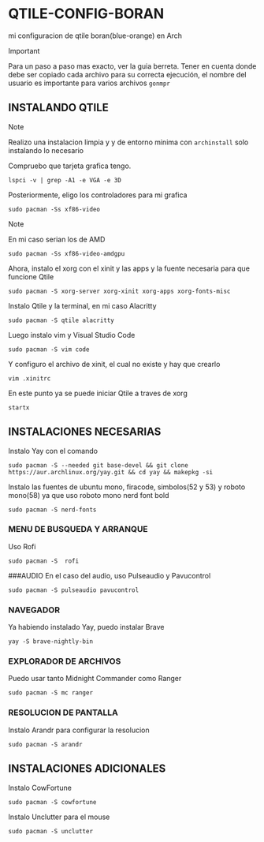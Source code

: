 # QTILE-CONFIG-BORAN
mi configuracion de qtile boran(blue-orange) en Arch
>[!IMPORTANT]
> Para un paso a paso mas exacto, ver la guia berreta. Tener en cuenta donde debe ser copiado cada archivo para su correcta ejecución,
>el nombre del usuario es importante para varios archivos ```gonmpr```

                                                                                                                                                                                         
## INSTALANDO QTILE                                                                                                                                                                                            
                                                                                                                                                                                                
                                                                                                                                                                        

>[!NOTE]
> Realizo una instalacion limpia y y de entorno minima con ```archinstall``` solo instalando lo necesario

Compruebo que tarjeta grafica tengo.                     
```
lspci -v | grep -A1 -e VGA -e 3D
```

Posteriormente, eligo los controladores para mi grafica                      
```
sudo pacman -Ss xf86-video
```

>[!NOTE]
> En mi caso serian los de AMD
```
sudo pacman -Ss xf86-video-amdgpu
```

Ahora, instalo el xorg con el xinit y las apps y la fuente necesaria para que funcione Qtile
```
sudo pacman -S xorg-server xorg-xinit xorg-apps xorg-fonts-misc
```


Instalo Qtile y la terminal, en mi caso Alacritty 
```
sudo pacman -S qtile alacritty
```

Luego instalo vim y Visual Studio Code
```
sudo pacman -S vim code
```

Y configuro el archivo de xinit, el cual no existe y hay que crearlo                                                                    

```
vim .xinitrc                                                                                      
```

En este punto ya se puede iniciar Qtile a traves de xorg                                                                                    
```
startx
```


## INSTALACIONES NECESARIAS

Instalo Yay con el comando    
```
sudo pacman -S --needed git base-devel && git clone https://aur.archlinux.org/yay.git && cd yay && makepkg -si                                                                                                              
```

Instalo las fuentes de ubuntu mono, firacode, simbolos(52 y 53) y roboto mono(58) ya que uso roboto mono nerd font bold                                                                                                                                                       
```
sudo pacman -S nerd-fonts 
```

### MENU DE BUSQUEDA Y ARRANQUE
Uso Rofi
```
sudo pacman -S  rofi
```

###AUDIO
En el caso del audio, uso Pulseaudio y Pavucontrol
```
sudo pacman -S pulseaudio pavucontrol
```

### NAVEGADOR

Ya habiendo instalado Yay, puedo instalar Brave
```
yay -S brave-nightly-bin
```

### EXPLORADOR DE ARCHIVOS

Puedo usar tanto Midnight Commander como Ranger
```
sudo pacman -S mc ranger
```

                                                                                                     
### RESOLUCION DE PANTALLA

Instalo Arandr para configurar la resolucion                                                                                                                                                                                                                 
```
sudo pacman -S arandr
```                                                                                                                                                                                                                                     
                                                                 

## INSTALACIONES ADICIONALES                                                                           

Instalo CowFortune                                                                                                                                                                                      
```  
sudo pacman -S cowfortune
```

Instalo Unclutter para el mouse                                                                                                           
```  
sudo pacman -S unclutter
```  
